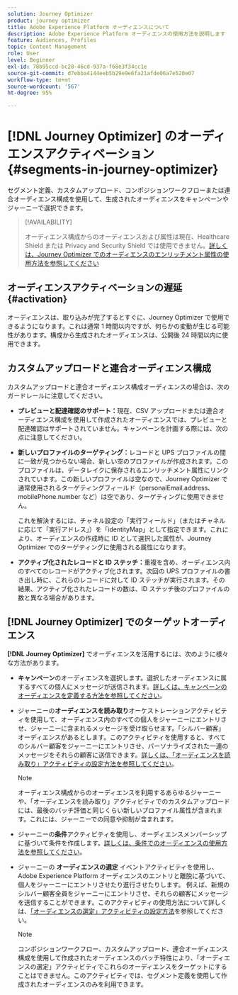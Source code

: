 ```yaml
---
solution: Journey Optimizer
product: journey optimizer
title: Adobe Experience Platform オーディエンスについて
description: Adobe Experience Platform オーディエンスの使用方法を説明します
feature: Audiences, Profiles
topic: Content Management
role: User
level: Beginner
exl-id: 78b95ccd-bc28-46cd-937a-f68e3f34cc1e
source-git-commit: d7ebba4144eeb5b29e9e6fa21afde06a7e520e07
workflow-type: tm+mt
source-wordcount: '567'
ht-degree: 95%

---
```


# [!DNL Journey Optimizer] のオーディエンスアクティベーション {#segments-in-journey-optimizer}

セグメント定義、カスタムアップロード、コンポジションワークフローまたは連合オーディエンス構成を使用して、生成されたオーディエンスをキャンペーンやジャーニーで選択できます。

>[!AVAILABILITY]
>
>オーディエンス構成からのオーディエンスおよび属性は現在、Healthcare Shield または Privacy and Security Shield では使用できません。[詳しくは、Journey Optimizer でのオーディエンスのエンリッチメント属性の使用方法を参照してください](../audience/about-audiences.md#enrichment)

## オーディエンスアクティベーションの遅延 {#activation}

オーディエンスは、取り込みが完了するとすぐに、Journey Optimizer で使用できるようになります。これは通常 1 時間以内ですが、何らかの変動が生じる可能性があります。構成から生成されたオーディエンスは、公開後 24 時間以内に使用できます。

## カスタムアップロードと連合オーディエンス構成

カスタムアップロードと連合オーディエンス構成オーディエンスの場合は、次のガードレールに注意してください。

* **プレビューと配達確認のサポート：**&#x200B;現在、CSV アップロードまたは連合オーディエンス構成を使用して作成されたオーディエンスでは、プレビューと配達確認はサポートされていません。キャンペーンを計画する際には、次の点に注意してください。

* **新しいプロファイルのターゲティング：**&#x200B;レコードと UPS プロファイルの間に一致が見つからない場合、新しい空のプロファイルが作成されます。このプロファイルは、データレイクに保存されるエンリッチメント属性にリンクされています。この新しいプロファイルは空なので、Journey Optimizer で通常使用されるターゲティングフィールド（personalEmail.address、mobilePhone.number など）は空であり、ターゲティングに使用できません。

  これを解決するには、チャネル設定の「実行フィールド」（またはチャネルに応じて「実行アドレス」）を「identityMap」として指定できます。これにより、オーディエンスの作成時に ID として選択した属性が、Journey Optimizer でのターゲティングに使用される属性になります。

* **アクティブ化されたレコードと ID ステッチ：**&#x200B;重複を含め、オーディエンス内のすべてのレコードがアクティブ化されます。次回の UPS プロファイルの書き出し時に、これらのレコードに対して ID ステッチが実行されます。その結果、アクティブ化されたレコードの数は、ID ステッチ後のプロファイルの数と異なる場合があります。

## [!DNL Journey Optimizer] でのターゲットオーディエンス

**[!DNL Journey Optimizer]** でオーディエンスを活用するには、次のように様々な方法があります。

* **キャンペーン**&#x200B;のオーディエンスを選択します。選択したオーディエンスに属するすべての個人にメッセージが送信されます。[詳しくは、キャンペーンのオーディエンスを定義する方法を参照してください](../campaigns/create-campaign.md#define-the-audience-audience)。

* ジャーニーの&#x200B;**オーディエンスを読み取り**&#x200B;オーケストレーションアクティビティを使用して、オーディエンス内のすべての個人をジャーニーにエントリさせ、ジャーニーに含まれるメッセージを受け取らせます。「シルバー顧客」オーディエンスがあるとします。このアクティビティを使用すると、すべてのシルバー顧客をジャーニーにエントリさせ、パーソナライズされた一連のメッセージをそれらの顧客に送信できます。[詳しくは、「オーディエンスを読み取り」アクティビティの設定方法を参照してください](../building-journeys/read-audience.md#configuring-segment-trigger-activity)。

  >[!NOTE]
  >
  >オーディエンス構成からのオーディエンスを利用するあらゆるジャーニーや、「オーディエンスを読み取り」アクティビティでのカスタムアップロードには、最後のバッチ評価と同じくらい新しいプロファイル属性が含まれます。これには、ジャーニーでの同意や抑制が含まれます。

* ジャーニーの&#x200B;**条件**&#x200B;アクティビティを使用し、オーディエンスメンバーシップに基づいて条件を作成します。[詳しくは、条件でのオーディエンスの使用方法を参照してください](../building-journeys/condition-activity.md#using-a-segment)。

* ジャーニーの **オーディエンスの選定** イベントアクティビティを使用し、Adobe Experience Platform オーディエンスのエントリと離脱に基づいて、個人をジャーニーにエントリさせたり進行させたりします。 例えば、新規のシルバー顧客全員をジャーニーにエントリさせ、それらの顧客にメッセージを送信することができます。このアクティビティの使用方法について詳しくは、[「オーディエンスの選定」アクティビティの設定方法](../building-journeys/audience-qualification-events.md)を参照してください。

  >[!NOTE]
  >
  >コンポジションワークフロー、カスタムアップロード、連合オーディエンス構成を使用して作成されたオーディエンスのバッチ特性により、「オーディエンスの選定」アクティビティでこれらのオーディエンスをターゲットにすることはできません。このアクティビティでは、セグメント定義を使用して作成されたオーディエンスのみを利用できます。
